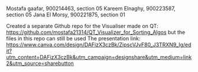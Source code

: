 Mostafa gaafar, 900214463, section 05
Kareem Elnaghy, 900223587, section 05
Jana El Morsy, 900221875, section 01

Created a separate Github repo for the Visualiser made on QT: https://github.com/mostafa21314/QT_Visualizer_for_Sorting_Algos but the files in this repo can still be used
The presentation link: https://www.canva.com/design/DAFizX3czBk/ZipscVJvF80_J3TRXN9_Ig/edit?utm_content=DAFizX3czBk&utm_campaign=designshare&utm_medium=link2&utm_source=sharebutton
